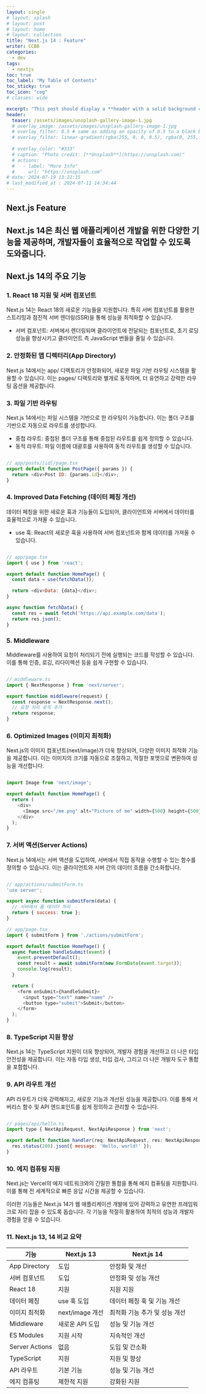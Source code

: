 ```yaml
---
layout: single
# layout: splash
# layout: post
# layout: home
# layout: collection
title: "Next.js 14 : Feature"
writer: CCBB
categories:
  - dev 
tags:
  - nextjs
toc: true
toc_label: "My Table of Contents"
toc_sticky: true
toc_icon: "cog"
# classes: wide

excerpt: "This post should display a **header with a solid background color**, if the theme supports it."
header:
  teaser: /assets/images/unsplash-gallery-image-1.jpg
  # overlay_image: /assets/images/unsplash-gallery-image-1.jpg
  # overlay_filter: 0.5 # same as adding an opacity of 0.5 to a black background
  # overlay_filter: linear-gradient(rgba(255, 0, 0, 0.5), rgba(0, 255, 255, 0.5))
  
  # overlay_color: "#333"
  # caption: "Photo credit: [**Unsplash**](https://unsplash.com)"
  # actions:
  #   - label: "More Info"
  #     url: "https://unsplash.com"
# date: 2024-07-19 13:22:15
# last_modified_at : 2024-07-11 14:34:44
---
```



## Next.js Feature

## Next.js 14은 최신 웹 애플리케이션 개발을 위한 다양한 기능을 제공하며, 개발자들이 효율적으로 작업할 수 있도록 도와줍니다.

## Next.js 14의 주요 기능

### 1. React 18 지원 및 서버 컴포넌트
Next.js 14는 React 18의 새로운 기능들을 지원합니다. 특히 서버 컴포넌트를 활용한 스트리밍과 점진적 서버 렌더링(SSR)을 통해 성능을 최적화할 수 있습니다.

* 서버 컴포넌트: 서버에서 렌더링되며 클라이언트에 전달되는 컴포넌트로, 초기 로딩 성능을 향상시키고 클라이언트 측 JavaScript 번들을 줄일 수 있습니다.
### 2. 안정화된 앱 디렉터리(App Directory)
Next.js 14에서는 app/ 디렉토리가 안정화되어, 새로운 파일 기반 라우팅 시스템을 활용할 수 있습니다. 이는 pages/ 디렉토리와 별개로 동작하며, 더 유연하고 강력한 라우팅 옵션을 제공합니다.

### 3. 파일 기반 라우팅
Next.js 14에서는 파일 시스템을 기반으로 한 라우팅이 가능합니다. 이는 폴더 구조를 기반으로 자동으로 라우트를 생성합니다.

* 중첩 라우트: 중첩된 폴더 구조를 통해 중첩된 라우트를 쉽게 정의할 수 있습니다.
* 동적 라우트: 파일 이름에 대괄호를 사용하여 동적 라우트를 생성할 수 있습니다.

``` javascript

// app/posts/[id]/page.tsx
export default function PostPage({ params }) {
  return <div>Post ID: {params.id}</div>;
}
```

### 4. Improved Data Fetching (데이터 페칭 개선)
데이터 페칭을 위한 새로운 훅과 기능들이 도입되어, 클라이언트와 서버에서 데이터를 효율적으로 가져올 수 있습니다.

* use 훅: React의 새로운 훅을 사용하여 서버 컴포넌트와 함께 데이터를 가져올 수 있습니다.

``` javascript

// app/page.tsx
import { use } from 'react';

export default function HomePage() {
  const data = use(fetchData());

  return <div>Data: {data}</div>;
}

async function fetchData() {
  const res = await fetch('https://api.example.com/data');
  return res.json();
}
```

### 5. Middleware
Middleware를 사용하여 요청이 처리되기 전에 실행되는 코드를 작성할 수 있습니다. 이를 통해 인증, 로깅, 리다이렉션 등을 쉽게 구현할 수 있습니다.

``` javascript

// middleware.ts
import { NextResponse } from 'next/server';

export function middleware(request) {
  const response = NextResponse.next();
  // 요청 처리 로직 추가
  return response;
}
```

### 6. Optimized Images (이미지 최적화)
Next.js의 이미지 컴포넌트(next/image)가 더욱 향상되어, 다양한 이미지 최적화 기능을 제공합니다. 이는 이미지의 크기를 자동으로 조절하고, 적절한 포맷으로 변환하여 성능을 개선합니다.

``` javascript

import Image from 'next/image';

export default function HomePage() {
  return (
    <div>
      <Image src="/me.png" alt="Picture of me" width={500} height={500} />
    </div>
  );
}
```

### 7. 서버 액션(Server Actions)
Next.js 14에서는 서버 액션을 도입하여, 서버에서 직접 동작을 수행할 수 있는 함수를 정의할 수 있습니다. 이는 클라이언트와 서버 간의 데이터 흐름을 간소화합니다.

``` javascript

// app/actions/submitForm.ts
'use server';

export async function submitForm(data) {
  // 서버에서 폼 데이터 처리
  return { success: true };
}

// app/page.tsx
import { submitForm } from './actions/submitForm';

export default function HomePage() {
  async function handleSubmit(event) {
    event.preventDefault();
    const result = await submitForm(new FormData(event.target));
    console.log(result);
  }

  return (
    <form onSubmit={handleSubmit}>
      <input type="text" name="name" />
      <button type="submit">Submit</button>
    </form>
  );
}
```

### 8. TypeScript 지원 향상
Next.js 14는 TypeScript 지원이 더욱 향상되어, 개발자 경험을 개선하고 더 나은 타입 안전성을 제공합니다. 이는 자동 타입 생성, 타입 검사, 그리고 더 나은 개발자 도구 통합을 포함합니다.

### 9. API 라우트 개선
API 라우트가 더욱 강력해지고, 새로운 기능과 개선된 성능을 제공합니다. 이를 통해 서버리스 함수 및 API 엔드포인트를 쉽게 정의하고 관리할 수 있습니다.

``` javascript

// pages/api/hello.ts
import type { NextApiRequest, NextApiResponse } from 'next';

export default function handler(req: NextApiRequest, res: NextApiResponse) {
  res.status(200).json({ message: 'Hello, world!' });
}
```
### 10. 에지 컴퓨팅 지원
Next.js는 Vercel의 에지 네트워크와의 긴밀한 통합을 통해 에지 컴퓨팅을 지원합니다. 이를 통해 전 세계적으로 빠른 응답 시간을 제공할 수 있습니다.

이러한 기능들은 Next.js 14가 웹 애플리케이션 개발에 있어 강력하고 유연한 프레임워크로 자리 잡을 수 있도록 돕습니다. 각 기능을 적절히 활용하여 최적의 성능과 개발자 경험을 얻을 수 있습니다.


### 11. Next.js 13, 14 비교 요약
|기능	|Next.js 13	|Next.js 14|
|----|-----------|----------|
|App Directory	|도입	|안정화 및 개선
|서버 컴포넌트	|도입	|안정화 및 성능 개선
|React 18 |지원	|지원	지원
|데이터 페칭	|use 훅 도입	|데이터 페칭 훅 및 기능 개선
|이미지 최적화	|next/image 개선	|최적화 기능 추가 및 성능 개선
|Middleware	|새로운 API 도입	|성능 및 기능 개선
|ES Modules	|지원 시작	|지속적인 개선
|Server Actions	|없음	|도입 및 간소화
|TypeScript	|지원	|지원 및 향상
|API 라우트	|기본 기능	|성능 및 기능 개선
|에지 컴퓨팅	|제한적 지원	|강화된 지원
